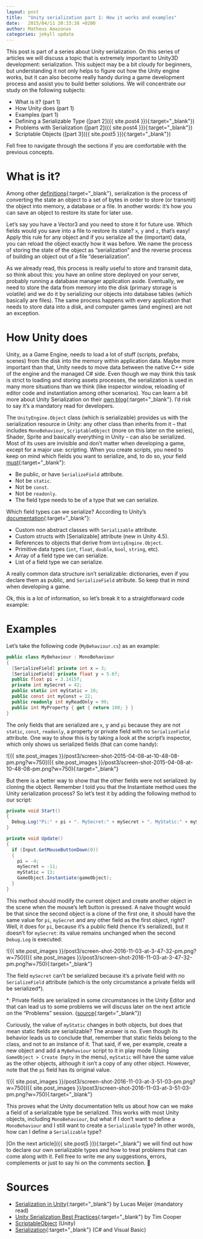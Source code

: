 ```yaml
---
layout: post
title:  "Unity serialization part 1: How it works and examples"
date:   2015/04/11 20:33:38 +0200
author: Matheus Amazonas
categories: jekyll update
---
```

This post is part of a series about Unity serialization.  On this series of articles we will discuss a topic that is extremely  important to Unity3D development: serialization. This subject may be a bit cloudy for beginners, but understanding it not only helps to figure out how the Unity engine works, but it can also become really handy during a game development process and assist you to build better solutions. We will concentrate our study on the following subjects:

- What is it? (part 1)
- How Unity does (part 1)
- Examples (part 1)
- Defining a Serializable Type ([part 2]({{ site.post4 }}){:target="_blank"})
- Problems with Serialization ([part 2]({{ site.post4 }}){:target="_blank"})
- Scriptable Objects ([part 3]({{ site.post5 }}){:target="_blank"})

Fell free to navigate through the sections if you are comfortable with the previous concepts.

# What is it?

Among other [definitions](https://msdn.microsoft.com/en-us/library/ms233843.aspx){:target="_blank"}, serialization is the process of converting the state an object to a set of bytes in order to store (or transmit) the object into memory, a database or a file. In another words: it’s how you can save an object to restore its state for later use.

Let’s say you have a Vector3 and you need to store it for future use. Which fields would you save into a file to restore its state? `x`, `y` and `z`, that’s easy! Apply this rule for any object and if you serialize all the (important) data, you can reload the object exactly how it was before. We name the process of storing the state of the object as “serialization” and the reverse process of building an object out of a file “deserialization”.

As we already read, this process is really useful to store and transmit data, so think about this: you have an online store deployed on your server, probably running a database manager application aside. Eventually, we need to store the data from memory into the disk (primary storage is volatile) and we do it by serializing our objects into database tables (which basically are files). The same process happens with every application that needs to store data into a disk, and computer games (and engines) are not an exception.

# How Unity does

Unity, as a Game Engine, needs to load a lot of stuff (scripts, prefabs, scenes) from the disk into the memory within application data. Maybe more important than that, Unity needs to move data between the native C++ side of the engine and the managed C# side. Even though we may think this task is strict to loading and storing assets processes, the serialization is used in many more situations than we think (like inspector window, reloading of editor code and instantiation among other scenarios). You can learn a bit more about Unity Serialization on their [own blog](http://blogs.unity3d.com/2014/06/24/serialization-in-unity/){:target="_blank"}. I’d risk to say it’s a mandatory read for developers.

The `UnityEngine.Object` class (which is serializable) provides us with the serialization resource in Unity: any other class than inherits from it – that includes `MonoBehaviour`, `ScriptableObject` (more on this later on the series), Shader, Sprite and basically everything in Unity – can also be serialized. Most of its uses are invisible and don’t matter when developing a game, except for a major use: scripting. When you create scripts, you need to keep on mind which fields you want to serialize, and, to do so, your field [must](http://blogs.unity3d.com/2014/06/24/serialization-in-unity/){:target="_blank"}:

- Be public, or have `SerializeField` attribute.
- Not be `static`.
- Not be `const`.
- Not be `readonly`.
- The field type needs to be of a type that we can serialize.

Which field types can we serialize? According to Unity’s [documentation](http://docs.unity3d.com/Manual/script-Serialization.html){:target="_blank"}:

- Custom non abstract classes with `Serializable` attribute.
- Custom structs with [Serializable] attribute (new in Unity 4.5).
- References to objects that derive from `UntiyEngine.Object`.
- Primitive data types (`int`, `float`, `double`, `bool`, `string`, etc).
- Array of a field type we can serialize.
- List of a field type we can serialize.

A really common data structure isn’t serializable: dictionaries, even if you declare them as public, and `SerializeField` atribute. So keep that in mind when developing a game.

Ok, this is a lot of information, so let’s break it to a straightforward code example:

# Examples

Let’s take the following code (`MyBehaviour.cs`) as an example:

```csharp
public class MyBehaviour : MonoBehaviour
{
  [SerializeField] private int x = 3;
  [SerializeField] private float y = 5.6f;
  public float pi = 3.1415f;
  private int mySecret = 42;
  public static int myStatic = 10;
  public const int myConst = 22;
  public readonly int myReadOnly = 99;
  public int MyProperty { get { return 100; } }
}
```

The only fields that are serialized are `x`, y and `pi` because they are not `static`, `const`, `readonly`, a property or private field with no `SerializeField` attribute. One way to show this is by taking a look at the script’s inspector, which only shows us serialized fields (that can come handy):

![{{ site.post_images }}/post3/screen-shot-2015-04-08-at-10-48-08-pm.png?w=750]({{ site.post_images }}/post3/screen-shot-2015-04-08-at-10-48-08-pm.png?w=750){:target="_blank"}

But there is a better way to show that the other fields were not serialized: by cloning the object. Remember I told you that the Instantiate method uses the Unity serialization process? So let’s test it by adding the following method to our script:

```csharp
private void Start()
{
  Debug.Log("Pi:" + pi + ". MySecret:" + mySecret + ". MyStatic:" + myStatic);
}

private void Update()
{
  if (Input.GetMouseButtonDown(0))
  {
    pi = -4;
    mySecret = -11;
    myStatic = 13;
    GameObject.Instantiate(gameObject);
  }
}
```

This method should modify the current object and create another object in the scene when the mouse’s left button is pressed. A naive thought would be that since the second object is a clone of the first one, it should have the same value for `pi`, `mySecret` and any other field as the first object, right? Well, it does for `pi`, because it’s a public field (hence it’s serialized), but it doesn’t for `mySecret`: its value remains unchanged when the second `Debug.Log` is executed:

![{{ site.post_images }}/post3/screen-shot-2016-11-03-at-3-47-32-pm.png?w=750]({{ site.post_images }}/post3/screen-shot-2016-11-03-at-3-47-32-pm.png?w=750){:target="_blank"}

The field `mySecret` can’t be serialized because it’s a private field with no `SerializeField` attribute (which is the only circumstance a private fields will be serialized\*).

\*: Private fields are serialized in some circumstances in the Unity Editor and that can lead us to some problems we will discuss later on the next article on the “Problems” session. ([source](http://blogs.unity3d.com/2012/10/25/unity-serialization/){:target="_blank"})

Curiously, the value of `myStatic` changes in both objects, but does that mean static fields are serializable? The answer is no. Even though its behavior leads us to conclude that, remember that static fields belong to the class, and not to an instance of it. That said, if we, per example, create a new object and add a `MyBehaviour` script to it in play mode (Using `GameObject > Create Empty` in the menu), `myStatic` will have the same value as the other objects, although it isn’t a copy of any other object. However, note that the `pi` field has its original value.

![{{ site.post_images }}/post3/screen-shot-2016-11-03-at-3-51-03-pm.png?w=750]({{ site.post_images }}/post3/screen-shot-2016-11-03-at-3-51-03-pm.png?w=750){:target="_blank"}

This proves what the Unity documentation tells us about how can we make a field of a serializable type be serialized. This works with most Unity objects, including `MonoBehaviour`, but what if I don’t want to define a `MonoBehaviour` and I still want to create a `Serializable` type? In other words, how can I define a `Serializable` type?

[On the next article]({{ site.post5 }}){:target="_blank"} we will find out how to declare our own serializable types and how to treat problems that can come along with it. Fell free to write me any suggestions, errors, complements or just to say hi on the comments section. 🙂

# Sources

- [Serialization in Unity](http://blogs.unity3d.com/2014/06/24/serialization-in-unity/){:target="_blank"} by Lucas Meijer (mandatory read)
- [Unity Serialization Best Practices](http://blogs.unity3d.com/2012/10/25/unity-serialization/){:target="_blank"} by Tim Cooper
- [ScriptableObject](http://docs.unity3d.com/Manual/class-ScriptableObject.html) (Unity)
- [Serialization](https://msdn.microsoft.com/en-us/library/ms233843.aspx){:target="_blank"} (C# and Visual Basic)